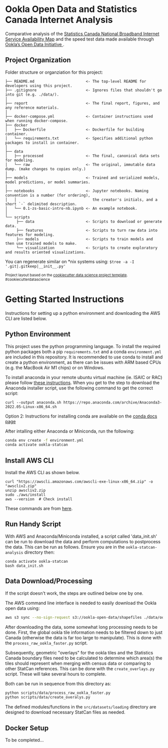Ookla Open Data and Statistics Canada Internet Analysis
==============================

Comparative analysis of the 
[Statistics Canada National Broadband Internet Service Availability Map](https://www.ic.gc.ca/app/sitt/bbmap/hm.html?lang=eng) 
and the speed test data made available through 
[Ookla’s Open Data Initiative ](https://www.ookla.com/ookla-for-good/open-data).

Project Organization
------------
Folder structure or organziation for this project:
```
├── README.md                       <- The top-level README for developers using this project.
├── .gitignore                      <- Ignores files that shouldn't go into git (e.g. ./data/).
│
├── report                          <- The final report, figures, and any reference materials.
│
├── docker-compose.yml              <- Container instructions used when running docker-compose.
├── docker
│   ├── Dockerfile                  <- Dockerfile for building container.
│   └── requirements.txt            <- Specifies additional python packages to install in container.
│
├── data
│   ├── processed                   <- The final, canonical data sets for modeling.
│   └── raw                         <- The original, immutable data dump. (make changes to copies only.)
│
├── models                          <- Trained and serialized models, model predictions, or model summaries.
│
├── notebooks                       <- Jupyter notebooks. Naming convention is a number (for ordering),
│   │                                  the creator's initials, and a short `-` delimited description.
│   └── 0.1-zs-basic-intro-nb.ipynb <- An example notebook.
│
└── scripts                   
     ├── data                       <- Scripts to download or generate data.
     ├── features                   <- Scripts to turn raw data into features for modeling.
     ├── models                     <- Scripts to train models and then use trained models to make.
     └── visualization              <- Scripts to create exploratory and results oriented visualizations.
```


You can regenerate similar on *nix systems using:
     ```$tree -a -I '.git|.gitkeep|__init__.py'```

<p><small>Project layout based on the <a target="_blank" href="https://drivendata.github.io/cookiecutter-data-science/">cookiecutter data science project template</a>. #cookiecutterdatascience</small></p>


Getting Started Instructions 
==============================

Instructions for setting up a python environment and downloading the AWS CLI are listed below.

Python Environment
------------------

This project uses the python programming language. To install the required python packages 
both a pip `requirements.txt` and a conda `environment.yml` are included in this repository.
It is recommended to use conda to install and create a python environment, as there 
can be issues with ARM based CPUs (e.g. the MacBook Air M1 chips) or on Windows. 

To install anaconda in your remote ubuntu virtual machine (ie. ISAIC or RAC) please follow [these instructions](https://linuxhint.com/install-anaconda-ubuntu-22-04/). When you get to the step to download the Anaconda installer script, use the following command to get the correct script:
```
curl --output anaconda.sh https://repo.anaconda.com/archive/Anaconda3-2022.05-Linux-x86_64.sh
```
Option 2: Instructions for installing conda are available on the [conda docs page](https://docs.conda.io/projects/conda/en/latest/user-guide/install/linux.html)


After intalling either Anaconda or Miniconda, run the following:
```bash
conda env create -f environment.yml
conda activate ookla-statcan
```

Install AWS CLI
---------------
Install the AWS CLI as shown below. 
```
curl "https://awscli.amazonaws.com/awscli-exe-linux-x86_64.zip" -o "awscliv2.zip"
unzip awscliv2.zip
sudo ./aws/install
aws --version  # Check install
```
These commands are from [here](https://docs.aws.amazon.com/cli/latest/userguide/getting-started-install.html). 

Run Handy Script
----------------
With AWS and Anaconda/Miniconda installed, a script called 'data_init.sh' can be run to download 
the data and perform computations to postprocess the data. This can be run 
as follows. Ensure you are in the `ookla-statcan-analysis` directory then:
```
conda activate ookla-statcan
bash data_init.sh
```

Data Download/Processing
------------------------
If the script doesn't work, the steps are outlined below one by one.

The AWS command line interface
is needed to easily download the Ookla open data using:
```bash
aws s3 sync --no-sign-request s3://ookla-open-data/shapefiles ./data/ookla-raw
```

After downloading the data, some somewhat long processing needs to be done. First, the global ookla tile information 
needs to be filtered down to just Canada (otherwise the data is far too large to manipulate). This is done with 
the `process_raw_ookla_faster.py` script. 

Subsequently, geometric "overlays" for the ookla tiles and the Statistics Canada boundary files need to be 
calculated to determine which area(s) the tiles should represent when merging with census data or comparing to 
other StatCan references. This can be done with the `create_overlays.py` script. These will take several hours to 
complete. 

Both can be run in sequence from this directory as:
```bash
python scripts/data/process_raw_ookla_faster.py
python scripts/data/create_overalys.py
```

The defined modules/functions in the `src/datasets/loading` directory are designed to download necessary StatCan files as needed.



Docker Setup
--------------------
To be completed...
<!-- 
### Installation
Before proceeding further, please install [Docker](https://www.docker.com/) following the instructions provided in the [link here](https://docs.docker.com/get-docker/) for your choice of operating system. 

### Setup 

From this project folder run the following command in your terminal to build and deploy the JupyterLab container:
```
docker-compose up --build
```
Use `CTRL + C` to stop JupyterLab and exit the docker container. 

To run the container in detached mode add `-d` as follows:
```
docker-compose up --build -d
```

If you have successfully built and deployed the JupyterLab image container using either of the above commands, you can access the web interface of the JupyterLab at 
```
http://localhost:8888
```

You might be prompted to enter the token while accessing the `http://localhost:8888`. The token can be obtained from the logs of the running JupyterLab container as follows. 

```
docker logs <container-id>
```

To view the list of all the containers and get the container id of the JupyterLab, run 
```
docker ps -a
``` -->

